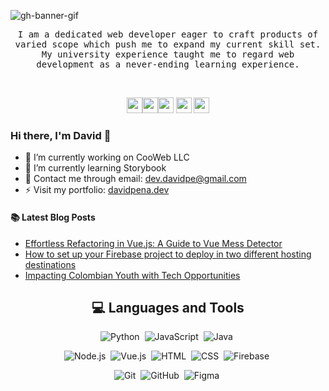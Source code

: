 ![gh-banner-gif](https://github.com/user-attachments/assets/f8531bb4-27ce-47b7-b7ec-64faea7848d2)

<p align="center">
  <samp>
    I am a dedicated web developer eager to craft products of varied scope which push me to expand my current skill set. My university experience taught me to regard web development as a never-ending learning experience.
  </samp>
</p>

<br />

<p align="center"><a style="text-decoration: none !important;" href="x.com/unans___" target="_blank"><img src="https://img.shields.io/badge/twitter-%231DA1F2.svg?&style=for-the-badge&logo=twitter&logoColor=white" height=25></a><a style="text-decoration: none !important;" href="linkedin.com/in/david-pena-avila" target="_blank"><img src="https://img.shields.io/badge/linkedin-%230077B5.svg?&style=for-the-badge&logo=linkedin&logoColor=white" height=25></a><a style="text-decoration: none !important;" href="https://bsky.app/profile/davidpena.dev" target="_blank"><img src="https://img.shields.io/badge/bluesky-%231DA1F2.svg?&style=for-the-badge&logo=bluesky&logoColor=white" height=25></a> <a style="text-decoration: none !important;" href="https://medium.com/@_davidpena" target="_blank"><img src="https://img.shields.io/badge/medium-%2312100E.svg?&style=for-the-badge&logo=medium&logoColor=white" height=25></a> <a style="text-decoration: none !important;" href="https://dev.to/unans___ target="_blank"> <img src="https://img.shields.io/badge/DEV.TO-%230A0A0A.svg?&style=for-the-badge&logo=dev-dot-to&logoColor=white" height=25></a></p>

### Hi there, I'm David 👋

- 🔭 I’m currently working on CooWeb LLC
- 🌱 I’m currently learning Storybook
- 💬 Contact me through email: dev.davidpe@gmail.com
- ⚡ Visit my portfolio: [davidpena.dev](https://davidpena.dev)

#### 📚 Latest Blog Posts

- [Effortless Refactoring in Vue.js: A Guide to Vue Mess Detector](https://medium.com/@_davidpena/effortless-refactoring-in-vue-js-a-guide-to-vue-mess-detector-1d64ea3e40cd)
- [How to set up your Firebase project to deploy in two different hosting destinations](https://medium.com/@_davidpena/impacting-colombian-youth-with-tech-opportunities-f799ad6fa54e)
- [Impacting Colombian Youth with Tech Opportunities](https://medium.com/@_davidpena/how-to-configure-your-firebase-project-to-deploy-in-two-different-hosting-destinations-d4cc5d925a96)

<h2 align="center">💻 Languages and Tools</h2>

<div align="center">

  ![Python](https://img.shields.io/badge/-Python-05122A?style=flat&logo=python)&nbsp;
  ![JavaScript](https://img.shields.io/badge/-JavaScript-05122A?style=flat&logo=javascript)&nbsp;
  ![Java](https://img.shields.io/badge/-Java-05122A?style=flat&logo=Java&logoColor=FFA518)&nbsp;

  ![Node.js](https://img.shields.io/badge/-Node.js-05122A?style=flat&logo=node.js)&nbsp;
  ![Vue.js](https://img.shields.io/badge/-Vue.js-05122A?style=flat&logo=vue.js)&nbsp;
  ![HTML](https://img.shields.io/badge/-HTML-05122A?style=flat&logo=HTML5)&nbsp;
  ![CSS](https://img.shields.io/badge/-CSS-05122A?style=flat&logo=CSS3&logoColor=1572B6)&nbsp;
  ![Firebase](https://img.shields.io/badge/-Firebase-05122A?style=flat&logo=firebase)&nbsp;

  ![Git](https://img.shields.io/badge/-Git-05122A?style=flat&logo=git)&nbsp;
  ![GitHub](https://img.shields.io/badge/-GitHub-05122A?style=flat&logo=github)&nbsp;
  ![Figma](https://img.shields.io/badge/-Figma-05122A?style=flat&logo=figma)&nbsp;
</div>  


